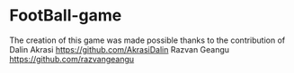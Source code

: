 # FootBall-game

The creation of this game was made possible thanks to the contribution of
Dalin Akrasi https://github.com/AkrasiDalin
Razvan Geangu https://github.com/razvangeangu

